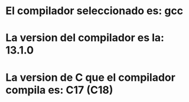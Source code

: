 # El compilador seleccionado es: gcc
# La version del compilador es la: 13.1.0
# La version de C que el compilador compila es: C17 (C18)